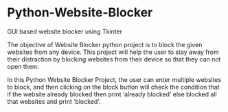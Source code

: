 # Python-Website-Blocker
GUI based website blocker using Tkinter

The objective of Website Blocker python project is to block the given websites from any device. This project will help the user to stay away from their distraction by blocking websites from their device so that they can not open them.

In this Python Website Blocker Project, the user can enter multiple websites to block, and then clicking on the block button will check the condition that if the website already blocked then print ‘already blocked’ else blocked all that websites and print ‘blocked’.
